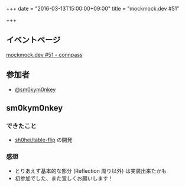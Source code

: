 +++
date = "2016-03-13T15:00:00+09:00"
title = "mockmock.dev #51"

+++

## イベントページ
[mockmock.dev #51 - connpass](http://mockmock.connpass.com/event/28532/)

## 参加者

* [@sm0kym0nkey](https://twitter.com/sm0kym0nkey)

## sm0kym0nkey
### できたこと

- [sh0hei/table-flip](https://github.com/sh0hei/table-flip) の開発

### 感想

- とりあえず基本的な部分 (Reflection 周り以外) は実装出来たかも
- 初参加でした、また宜しくお願いします！
